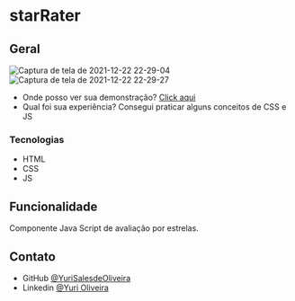 # starRater

## Geral

![Captura de tela de 2021-12-22 22-29-04](https://user-images.githubusercontent.com/54549125/147174150-31b06217-a749-49a5-9779-7ba00dae305f.png)
![Captura de tela de 2021-12-22 22-29-27](https://user-images.githubusercontent.com/54549125/147174157-d3b9d08f-947a-4553-a6f4-5b06da7270dd.png)

- Onde posso ver sua demonstração? [Click aqui]()
- Qual foi sua experiência? Consegui praticar alguns conceitos de CSS e JS

### Tecnologias

- HTML
- CSS
- JS

## Funcionalidade

Componente Java Script de avaliação por estrelas.

## Contato

- GitHub [@YuriSalesdeOliveira](https://github.com/YuriSalesdeOliveira)
- Linkedin [@Yuri Oliveira](https://www.linkedin.com/in/yuri-oliveira-0703801a2/)


